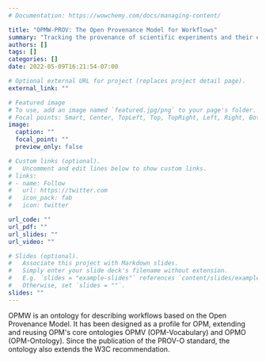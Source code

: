 ```yaml
---
# Documentation: https://wowchemy.com/docs/managing-content/

title: "OPMW-PROV: The Open Provenance Model for Workflows"
summary: "Tracking the provenance of scientific experiments and their executions"
authors: []
tags: []
categories: []
date: 2022-05-09T16:21:54-07:00

# Optional external URL for project (replaces project detail page).
external_link: ""

# Featured image
# To use, add an image named `featured.jpg/png` to your page's folder.
# Focal points: Smart, Center, TopLeft, Top, TopRight, Left, Right, BottomLeft, Bottom, BottomRight.
image:
  caption: ""
  focal_point: ""
  preview_only: false

# Custom links (optional).
#   Uncomment and edit lines below to show custom links.
# links:
# - name: Follow
#   url: https://twitter.com
#   icon_pack: fab
#   icon: twitter

url_code: ""
url_pdf: ""
url_slides: ""
url_video: ""

# Slides (optional).
#   Associate this project with Markdown slides.
#   Simply enter your slide deck's filename without extension.
#   E.g. `slides = "example-slides"` references `content/slides/example-slides.md`.
#   Otherwise, set `slides = ""`.
slides: ""
---
```

OPMW is an ontology for describing workflows based on the Open Provenance Model. It has been designed as a profile for OPM, extending and reusing OPM's core ontologies OPMV (OPM-Vocabulary) and OPMO (OPM-Ontology). Since the publication of the PROV-O standard, the ontology also extends the W3C recommendation.